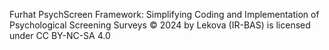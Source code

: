 Furhat PsychScreen Framework: Simplifying Coding and Implementation of Psychological Screening Surveys © 2024 by Lekova (IR-BAS) is licensed under CC BY-NC-SA 4.0 
